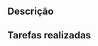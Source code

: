 ## Descrição 

<!-- Descrição coesa e concisa sobre o contéudo do pull request. -->

<!-- **Resolve a issue [#00]().** -->

## Tarefas realizadas

<!-- Enumerar as tarefas desenvolvidas nesse pull request -->
<!-- - [ ] Tarefa 1. -->

<!-- ## Evidências de conclusão das tarefas -->

<!-- Caso necessário, adicionar documentos correspondentes à funcionalidade implementada.  -->
<!-- Por exemplo: Print de telas, protótipos de alta ou baixa fidelidade e etc. -->

<!-- ## Observações -->

<!-- Informações adicionais como explicar peculiaridades da implementação, compartilhar informações relevantes ao pull request, informar dependências decorrentes da implementação (exemplo: arquivos de configuração) etc. -->

<!-- ## Lembretes -->

<!-- - O pull request deve ter revisores; -->
<!-- - O pull request deve ser atribuído aos seus desenvolvedores; -->
<!-- - O pull request deve ter um milestone; -->
<!-- - O pull request deve estar atrelado a uma issue. -->

